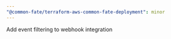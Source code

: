 ```yaml
---
"@common-fate/terraform-aws-common-fate-deployment": minor
---
```


Add event filtering to webhook integration
